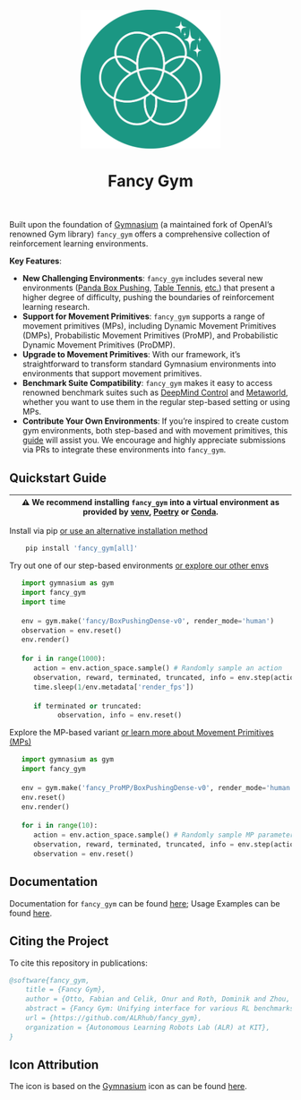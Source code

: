 <h1 align="center">
  <br>
  <img src='https://raw.githubusercontent.com/ALRhub/fancy_gym/master/icon.svg' width="250px">
  <br><br>
  <b>Fancy Gym</b>
  <br><br>
</h1>

Built upon the foundation of [Gymnasium](https://gymnasium.farama.org/) (a maintained fork of OpenAI’s renowned Gym library) `fancy_gym` offers a comprehensive collection of reinforcement learning environments.

**Key Features**:

- **New Challenging Environments**: `fancy_gym` includes several new environments ([Panda Box Pushing](https://dominik-roth.eu/fancy/envs/fancy/mujoco.html#box-pushing), [Table Tennis](https://dominik-roth.eu/fancy/envs/fancy/mujoco.html#table-tennis), [etc.](https://dominik-roth.eu/fancy/envs/fancy/index.html)) that present a higher degree of difficulty, pushing the boundaries of reinforcement learning research.
- **Support for Movement Primitives**: `fancy_gym` supports a range of movement primitives (MPs), including Dynamic Movement Primitives (DMPs), Probabilistic Movement Primitives (ProMP), and Probabilistic Dynamic Movement Primitives (ProDMP).
- **Upgrade to Movement Primitives**: With our framework, it’s straightforward to transform standard Gymnasium environments into environments that support movement primitives.
- **Benchmark Suite Compatibility**: `fancy_gym` makes it easy to access renowned benchmark suites such as [DeepMind Control](dominik-roth.eu/fancy/envs/dmc.html)
  and [Metaworld](https://dominik-roth.eu/fancy/envs/meta.html), whether you want to use them in the regular step-based setting or using MPs.
- **Contribute Your Own Environments**: If you’re inspired to create custom gym environments, both step-based and with movement primitives, this [guide](https://dominik-roth.eu/fancy/guide/upgrading_envs.html) will assist you. We encourage and highly appreciate submissions via PRs to integrate these environments into `fancy_gym`.

## Quickstart Guide

|  &#x26A0; We recommend installing `fancy_gym` into a virtual environment as provided by [venv](https://docs.python.org/3/library/venv.html), [Poetry](https://python-poetry.org/) or [Conda](https://docs.conda.io/en/latest/). |
| ----------------------------------------------------------------------------------------------------------------------------------------------- |

Install via pip [or use an alternative installation method](https://dominik-roth.eu/fancy/guide/installation.html)

```bash
    pip install 'fancy_gym[all]'
```

Try out one of our step-based environments [or explore our other envs](https://dominik-roth.eu/fancy/envs/fancy/index.html>)

```python
   import gymnasium as gym
   import fancy_gym
   import time

   env = gym.make('fancy/BoxPushingDense-v0', render_mode='human')
   observation = env.reset()
   env.render()

   for i in range(1000):
      action = env.action_space.sample() # Randomly sample an action
      observation, reward, terminated, truncated, info = env.step(action)
      time.sleep(1/env.metadata['render_fps'])

      if terminated or truncated:
            observation, info = env.reset()
```

Explore the MP-based variant [or learn more about Movement Primitives (MPs)](https://dominik-roth.eu/fancy/guide/episodic_rl.html>)

```python
   import gymnasium as gym
   import fancy_gym

   env = gym.make('fancy_ProMP/BoxPushingDense-v0', render_mode='human')
   env.reset()
   env.render()

   for i in range(10):
      action = env.action_space.sample() # Randomly sample MP parameters
      observation, reward, terminated, truncated, info = env.step(action) # Will execute full trajectory, based on MP
      observation = env.reset()
```

## Documentation

Documentation for `fancy_gym` can be found [here](https://dominik-roth.eu/fancy); Usage Examples can be found [here](https://dominik-roth.eu/fancy/examples/general.html).

## Citing the Project

To cite this repository in publications:

```bibtex
@software{fancy_gym,
	title = {Fancy Gym},
	author = {Otto, Fabian and Celik, Onur and Roth, Dominik and Zhou, Hongyi},
	abstract = {Fancy Gym: Unifying interface for various RL benchmarks with support for Black Box approaches.},
	url = {https://github.com/ALRhub/fancy_gym},
	organization = {Autonomous Learning Robots Lab (ALR) at KIT},
}
```

## Icon Attribution

The icon is based on the [Gymnasium](https://github.com/Farama-Foundation/Gymnasium) icon as can be found [here](https://gymnasium.farama.org/_static/img/gymnasium_black.svg).
